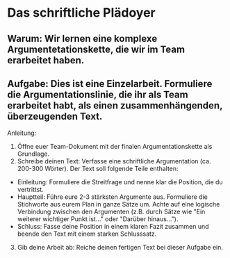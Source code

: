 # Das schriftliche Plädoyer

## Warum: Wir lernen eine komplexe Argumentetationskette, die wir im Team erarbeitet haben.

## Aufgabe: Dies ist eine Einzelarbeit. Formuliere die Argumentationslinie, die ihr als Team erarbeitet habt, als einen zusammenhängenden, überzeugenden Text.

Anleitung:
1. Öffne euer Team-Dokument mit der finalen Argumentationskette als Grundlage.
2. Schreibe deinen Text: Verfasse eine schriftliche Argumentation (ca. 200-300 Wörter). Der Text soll folgende Teile enthalten:
* Einleitung: Formuliere die Streitfrage und nenne klar die Position, die du vertrittst.
* Hauptteil: Führe eure 2-3 stärksten Argumente aus. Formuliere die Stichworte aus eurem Plan in ganze Sätze um. Achte auf eine logische Verbindung zwischen den Argumenten (z.B. durch Sätze wie "Ein weiterer wichtiger Punkt ist..." oder "Darüber hinaus...").
* Schluss: Fasse deine Position in einem klaren Fazit zusammen und beende den Text mit einem starken Schlusssatz.
3. Gib deine Arbeit ab: Reiche deinen fertigen Text bei dieser Aufgabe ein.
